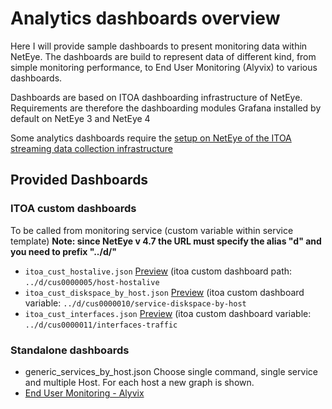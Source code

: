 # Analytics dashboards overview

Here I will provide sample dashboards to present monitoring data within NetEye. The dashboards are build to represent data of different kind, from simple monitoring performance, to End User Monitoring (Alyvix) to various dashboards.

Dashboards are based on ITOA dashboarding infrastructure of NetEye. Requirements are therefore the dashboarding modules Grafana installed by default on NetEye 3 and NetEye 4

Some analytics dashboards require the [setup on NetEye of the ITOA streaming data collection infrastructure](../../itoa/)

## Provided Dashboards 

### ITOA custom dashboards
To be called from monitoring service (custom variable within service template)
__Note: since NetEye v 4.7 the URL must specify the alias "d" and you need to prefix "../d/"__

- `itoa_cust_hostalive.json`         [Preview](./itoa_cust_hostalive.png) (itoa custom dashboard path: `../d/cus0000005/host-hostalive`
- `itoa_cust_diskspace_by_host.json` [Preview](./itoa_cust_diskspace_by_host.png) (itoa custom dashboard variable: `../d/cus0000010/service-diskspace-by-host`
- `itoa_cust_interfaces.json`        [Preview](./itoa_cust_interfaces.png) (itoa custom dashboard variable: `../d/cus0000011/interfaces-traffic`



### Standalone dashboards
- generic_services_by_host.json Choose single command, single service and multiple Host. For each host a new graph is shown.
- [End User Monitoring - Alyvix](alyvix/)
